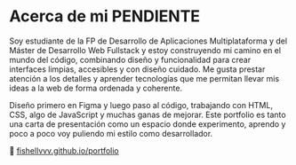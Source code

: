 # Acerca de mi  PENDIENTE

Soy estudiante de la FP de Desarrollo de Aplicaciones Multiplataforma y del Máster de Desarrollo Web Fullstack y estoy construyendo mi camino en el mundo del código, combinando diseño y funcionalidad para crear interfaces limpias, accesibles y con diseño cuidado. Me gusta prestar atención a los detalles y aprender tecnologías que me permitan llevar mis ideas a la web de forma ordenada y coherente.

Diseño primero en Figma y luego paso al código, trabajando con HTML, CSS, algo de JavaScript y muchas ganas de mejorar. Este portfolio es tanto una carta de presentación como un espacio donde experimento, aprendo y poco a poco voy puliendo mi estilo como desarrollador.

🔗 [fishellvvv.github.io/portfolio](https://fishellvvv.github.io/portfolio/)